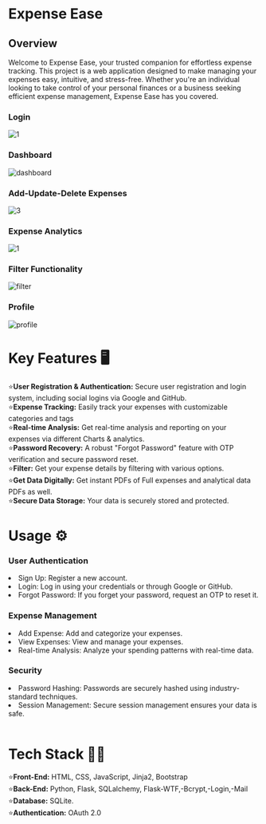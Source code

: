 <h1>Expense Ease</h1>

<h2>Overview</h2>
<p>Welcome to Expense Ease, your trusted companion for effortless expense tracking. This project is a web application designed to make managing your expenses easy, intuitive, and stress-free. Whether you're an individual looking to take control of your personal finances or a business seeking efficient expense management, Expense Ease has you covered.</p>

<h3>Login</h3>

![1](https://github.com/KuldeepG07/Expense-Ease/assets/133863514/170e97cf-0993-4dea-8e65-cdc5e13c3d29)

<h3>Dashboard</h3>

![dashboard](https://github.com/KuldeepG07/Expense-Ease/assets/133863514/3623cfed-801e-4ae4-8cc2-7e0a40f84077)

<h3>Add-Update-Delete Expenses</h3>

![3](https://github.com/KuldeepG07/Expense-Ease/assets/133863514/a666f728-5d07-40a0-acaa-839ebfc159b2)

<h3>Expense Analytics</h3>

![1](https://github.com/KuldeepG07/Expense-Ease/assets/133863514/98734153-bc40-481f-af50-27e30cc422f1)

<h3>Filter Functionality</h3>

![filter](https://github.com/KuldeepG07/Expense-Ease/assets/133863514/cd614260-5d5f-41e7-b7ed-5c218af5e4d1)

<h3>Profile</h3>

![profile](https://github.com/KuldeepG07/Expense-Ease/assets/133863514/9ffe2b00-0c4d-4764-84a1-9559b9a0b4b4)


<h1>Key Features 🖥</h1>

⭐<strong>User Registration & Authentication:</strong> Secure user registration and login system, including social logins via Google and GitHub.
<br>
⭐<strong>Expense Tracking:</strong> Easily track your expenses with customizable categories and tags
<br>
⭐<strong>Real-time Analysis:</strong> Get real-time analysis and reporting on your expenses via different Charts & analytics.
<br>
⭐<strong>Password Recovery:</strong> A robust "Forgot Password" feature with OTP verification and secure password reset.
<br>
⭐<strong>Filter:</strong> Get your expense details by filtering with various options.
<br>
⭐<strong>Get Data Digitally:</strong> Get instant PDFs of Full expenses and analytical data PDFs as well.
<br>
⭐<strong>Secure Data Storage:</strong> Your data is securely stored and protected.
<br>
<h1>Usage ⚙</h1>

<h3>User Authentication</h3>
<li>Sign Up: Register a new account.</li>
<li>Login: Log in using your credentials or through Google or GitHub.</li>
<li>Forgot Password: If you forget your password, request an OTP to reset it.</li>
<h3>Expense Management</h3>
<li>Add Expense: Add and categorize your expenses.</li>
<li>View Expenses: View and manage your expenses.</li>
<li>Real-time Analysis: Analyze your spending patterns with real-time data.</li>
<h3>Security</h3>
<li>Password Hashing: Passwords are securely hashed using industry-standard techniques.</li>
<li>Session Management: Secure session management ensures your data is safe.</li>
<br>
<h1>Tech Stack 🧑‍💻</h1>
⭐<strong>Front-End:</strong> HTML, CSS, JavaScript, Jinja2, Bootstrap
<br>
⭐<strong>Back-End:</strong> Python, Flask, SQLalchemy, Flask-WTF,-Bcrypt,-Login,-Mail
<br>
⭐<strong>Database:</strong> SQLite.
<br>
⭐<strong>Authentication:</strong> OAuth 2.0
<br>
